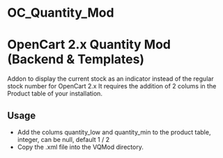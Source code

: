 # OC_Quantity_Mod
OpenCart 2.x Quantity Mod (Backend &amp; Templates)
===================================================

Addon to display the current stock as an indicator instead of the regular stock number for OpenCart 2.x
It requires the addition of 2 colums in the Product table of your installation.

Usage
-----

* Add the colums quantity_low and quantity_min to the product table, integer, can be null, default 1 / 2
* Copy the .xml file into the VQMod directory.


